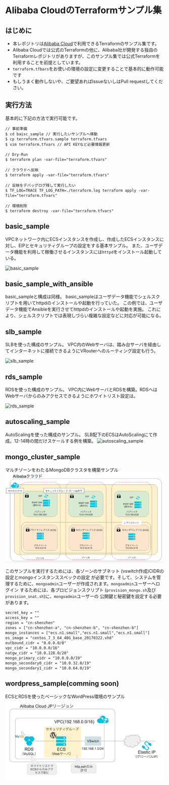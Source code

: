 # Alibaba CloudのTerraformサンプル集
## はじめに
- 本レポジトリは[Alibaba Cloud](https://jp.aliyun.com)で利用できるTerraformのサンプル集です。
- Alibaba Cloudでは公式のTerraformの他に、Alibaba社が開発する独自のTerraformレポジトリがありますが、このサンプル集では公式Terraformを利用することを前提としています。
- `terraform.tfbars`をお使いの環境の設定に変更することで基本的に動作可能です
- もしうまく動作しないや、ご要望あればIssueないしはPull requestしてください。

## 実行方法
基本的に下記の方法で実行可能です。
```
// 事前準備
$ cd baisc_sample // 実行したいサンプルへ移動
$ cp terraform.tfvars.sample terraform.tfvars
$ vim terraform.tfvars // API KEYなど必要情報更新

// Dry-Run
$ terraform plan -var-file="terraform.tfvars"

// クラウドへ反映
$ terraform apply -var-file="terraform.tfvars"

// 反映をデバッグログ残して実行したい
$ TF_LOG=TRACE TF_LOG_PATH=./terraform.log terraform apply -var-file="terraform.tfvars"

// 環境削除
$ terraform destroy -var-file="terraform.tfvars"
```

## basic_sample
VPCネットワーク内にECSインスタンスを作成し、作成したECSインスタンスに対し、EIPとセキュリティグループの設定をする基本サンプル。
また、ユーザデータ機能を利用して稼働させるインスタンスには`httpd`をインストール起動している。

![basic_sample](image/architecture_basic_sample.png)

## basic_sample_with_ansible
basic_sampleと構成は同様。
basic_sampleはユーザデータ機能でシェルスクリプトを用いてhttpdのインストールや起動を行っていた。
この例では、ユーザデータ機能でAnsibleを実行させてhttpdのインストールや起動を実施。
これにより、シェルスクリプトでは表現しづらい複雑な設定などに対応が可能になる。

## slb_sample
SLBを使った構成のサンプル。
VPC内のWebサーバは、踏み台サーバを経由してインターネットに接続できるようにVRouterへのルーティング設定も行う。

![slb_sample](image/architecture_slb_sample.png)

## rds_sample
RDSを使った構成のサンプル。
VPC内にWebサーバとRDSを構築。RDSへはWebサーバからのみアクセスできるようにホワイトリスト設定は。

![rds_sample](image/architecture_rds_sample.png)

## autoscaling_sample
AutoScalingを使った構成のサンプル。
SLB配下のECSはAutoScalingにて作成。12-14時の間だけスケールする例を構築。
![autoscaling_sample](image/architecture_autoscaling_sample.png)

## mongo_cluster_sample
マルチゾーンをわたるMongoDBクラスタを構築サンプル
![mongo](image/architecture_mongo_cluster.png)

このサンプルを実行するためには、各ゾーンのサブネット (vswitch作成)CIDRの設定とmongoインスタンススペックの設定
が必要です。そして、システムを管理するために、`mongoadmin`ユーザーが作成されます。`mongoadmin`ユーザーへログイン
するためには、各プロビジョンスクリプト (`provision_mongo.sh`及び`provision_snat.sh`)に、`mongoadmin`ユーザーの
公開鍵と秘密鍵を設定する必要があります。
```
secret_key = ""
access_key = ""
region = "cn-shenzhen"
zones = ["cn-shenzhen-a", "cn-shenzhen-b", "cn-shenzhen-b"]
mongo_instances = ["ecs.n1.small","ecs.n1.small","ecs.n1.small"]
os_image = "centos_7_3_64_40G_base_20170322.vhd"
outbound_cidr = "0.0.0.0/0"
vpc_cidr = "10.0.0.0/16"
natgw_cidr = "10.0.128.0/20"
mongo_primary_cidr = "10.0.0.0/19"
mongo_secondary0_cidr = "10.0.32.0/19"
mongo_secondary1_cidr = "10.0.64.0/19"
```

## wordpress_sample(comming soon)
ECSとRDSを使ったベーシックなWordPress環境のサンプル  
![wordpress](image/architecture_wordpress_sample.png)
